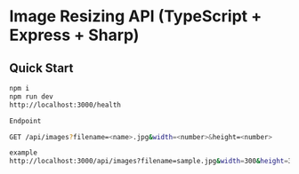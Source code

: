 # Image Resizing API (TypeScript + Express + Sharp)

## Quick Start

```bash
npm i
npm run dev
http://localhost:3000/health

Endpoint

GET /api/images?filename=<name>.jpg&width=<number>&height=<number>

example
http://localhost:3000/api/images?filename=sample.jpg&width=300&height=300
```
